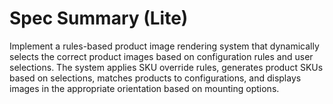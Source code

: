 # Spec Summary (Lite)

Implement a rules-based product image rendering system that dynamically selects the correct product images based on configuration rules and user selections. The system applies SKU override rules, generates product SKUs based on selections, matches products to configurations, and displays images in the appropriate orientation based on mounting options.